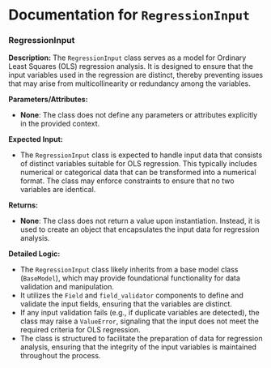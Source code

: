 # Documentation for `RegressionInput`

### RegressionInput

**Description:**
The `RegressionInput` class serves as a model for Ordinary Least Squares (OLS) regression analysis. It is designed to ensure that the input variables used in the regression are distinct, thereby preventing issues that may arise from multicollinearity or redundancy among the variables.

**Parameters/Attributes:**
- **None**: The class does not define any parameters or attributes explicitly in the provided context.

**Expected Input:**
- The `RegressionInput` class is expected to handle input data that consists of distinct variables suitable for OLS regression. This typically includes numerical or categorical data that can be transformed into a numerical format. The class may enforce constraints to ensure that no two variables are identical.

**Returns:**
- **None**: The class does not return a value upon instantiation. Instead, it is used to create an object that encapsulates the input data for regression analysis.

**Detailed Logic:**
- The `RegressionInput` class likely inherits from a base model class (`BaseModel`), which may provide foundational functionality for data validation and manipulation.
- It utilizes the `Field` and `field_validator` components to define and validate the input fields, ensuring that the variables are distinct.
- If any input validation fails (e.g., if duplicate variables are detected), the class may raise a `ValueError`, signaling that the input does not meet the required criteria for OLS regression.
- The class is structured to facilitate the preparation of data for regression analysis, ensuring that the integrity of the input variables is maintained throughout the process.
